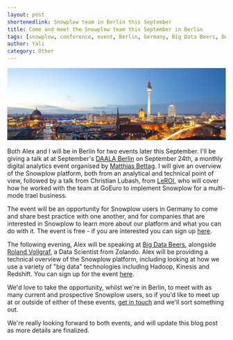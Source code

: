 ```yaml
---
layout: post
shortenedlink: Snowplow team in Berlin this September
title: Come and meet the Snowplow team this September in Berlin
tags: [snowplow, conference, event, Berlin, Germany, Big Data Beers, DAALA]
author: Yali
category: Other
---
```


![berlin](/assets/img/blog/2014/09/berlin-small.jpg)

Both Alex and I will be in Berlin for two events later this September. I'll be giving a talk at at September's [DAALA Berlin][daala] on September 24th, a monthly digital analytics event organised by [Matthias Bettag][matthias]. I will give an overview of the Snowplow platform, both from an analytical and technical point of view, followed by a talk from Christian Lubash, from [LeROI][leroi], who will cover how he worked with the team at GoEuro to implement Snowplow for a multi-mode trael business. 

The event will be an opportunity for Snowplow users in Germany to come and share best practice with one another, and for companies that are interested in Snowplow to learn more about our platform and what you can do with it. The event is free - if you are interested you can sign up [here][daala].

The following evening, Alex will be speaking at [Big Data Beers][bigdatabeers], alongside [Roland Vollgraf][roland], a Data Scientist from Zolando. Alex will be providing a technical overview of the Snowplow platform, including looking at how we use a variety of "big data" technologies including Hadoop, Kinesis and Redshift. You can sign up for the event [here][bigdatabeers].

<!--more-->

We'd love to take the opportunity, whilst we're in Berlin, to meet with as many current and prospective Snowplow users, so if you'd like to meet up at or outside of either of these events, [get in touch][contact] and we'll sort something out.

We're really looking forward to both events, and will update this blog post as more details are finalized. 

[daala]: https://www.eventbrite.de/e/daala-berlin-mittwoch-24-september-volksbar-berlin-mit-snowplow-tickets-12045557587
[matthias]: https://twitter.com/MatthiasBettag
[bigdatabeers]: http://www.meetup.com/Big-Data-Beers/events/197913122/
[roland]: http://de.linkedin.com/pub/roland-vollgraf/78/715/b90
[contact]: /about/index.html
[leroi]: http://www.leroi-marketing.de/
